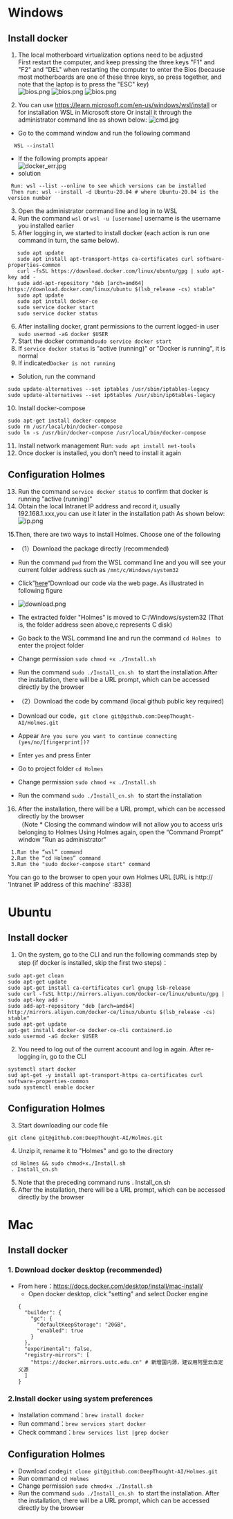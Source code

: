 # Windows

## Install docker
1. The local motherboard virtualization options need to be adjusted<br>
  First restart the computer, and keep pressing the three keys "F1" and "F2" and "DEL" when restarting the computer to enter the Bios (because most motherboards are one of these three keys, so press together, and note that the laptop is to press the "ESC" key)<br>
  ![bios.png](user_manual/en/img/bios1.png)
  ![bios.png](user_manual/en/img/bios2.png)
  ![bios.png](user_manual/en/img/bios3.png)


2. You can use https://learn.microsoft.com/en-us/windows/wsl/install or for installation WSL in Microsoft store
  Or install it through the administrator command line as shown below:
  ![cmd.jpg](user_manual/en/img/cmd.jpg)

- Go to the command window and run the following command
```
  WSL --install
```


- If the following prompts appear<br>
 ![docker_err.jpg](user_manual/cn/img/docker_err.jpg)
- solution
```
 Run: wsl --list --online to see which versions can be installed
 Then run: wsl --install -d Ubuntu-20.04 # where Ubuntu-20.04 is the version number
```
3. Open the administrator command line and log in to WSL
4. Run the command ```wsl``` or ```wsl -u [username]``` username is the username you installed earlier
5. After logging in, we started to install docker (each action is run one command in turn, the same below).
```
   sudo apt update
   sudo apt install apt-transport-https ca-certificates curl software-properties-common
   curl -fsSL https://download.docker.com/linux/ubuntu/gpg | sudo apt-key add -
   sudo add-apt-repository "deb [arch=amd64] https://download.docker.com/linux/ubuntu $(lsb_release -cs) stable"
   sudo apt update
   sudo apt install docker-ce
   sudo service docker start
   sudo service docker status
```
6. After installing docker, grant permissions to the current logged-in user
```sudo usermod -aG docker $USER```
7. Start the docker command```sudo service docker start```
8. If ```service docker status``` is "active (running)" or "Docker is running", it is normal
9. If indicated```Docker is not running```
- Solution, run the command
```
sudo update-alternatives --set iptables /usr/sbin/iptables-legacy
sudo update-alternatives --set ip6tables /usr/sbin/ip6tables-legacy
```
10. Install docker-compose
```
sudo apt-get install docker-compose
sudo rm /usr/local/bin/docker-compose
sudo ln -s /usr/bin/docker-compose /usr/local/bin/docker-compose
```
11. Install network management Run: ```sudo apt install net-tools```
12. Once docker is installed, you don't need to install it again
## Configuration Holmes
13. Run the command ```service docker status``` to confirm that docker is running "active (running)" <br>
14. Obtain the local Intranet IP address and record it, usually 192.168.1.xxx,you can use it later in the installation path As  shown below:<br>
![ip.png](user_manual/en/img/ip.png)

15.Then, there are two ways to install Holmes. Choose one of the following

- （1）Download the package directly (recommended)
- Run the command ```pwd``` from the WSL command line and you will see your current folder address such as ```/mnt/c/Windows/system32```
- Click”<a href="https://github.com/DeepThought-AI/Holmes" target='_blank'>here</a>“Download our code via the web page. As illustrated in following figure
- ![download.png](user_manual/cn/img/download.png)
- The extracted folder "Holmes" is moved to C:/Windows/system32 (That is, the folder address seen above,c represents C disk)
- Go back to the WSL command line and run the command ```cd Holmes ``` to enter the project folder
- Change permission ```sudo chmod +x ./Install.sh```
- Run the command ```sudo ./Install_cn.sh ``` to start the installation.After the installation, there will be a URL prompt, which can be accessed directly by the browser

- （2）Download the code by command (local github public key required)
- Download our code，```git clone git@github.com:DeepThought-AI/Holmes.git```
- Appear ```Are you sure you want to continue connecting (yes/no/[fingerprint])? ```
- Enter ```yes``` and press Enter
- Go to project folder ```cd Holmes ```
- Change permission ```sudo chmod +x ./Install.sh```
- Run the command ```sudo ./Install_cn.sh ``` to start the installation<br>
16. After the installation, there will be a URL prompt, which can be accessed directly by the browser<br>
（Note * Closing the command window will not allow you to access urls belonging to Holmes
   Using Holmes again, open the “Command Prompt” window "Run as administrator"
  ```
   1.Run the “wsl” command
   2.Run the “cd Holmes” command
   3.Run the "sudo docker-compose start" command
  ```
   You can go to the browser to open your own Holmes URL [URL is http:// 'Intranet IP address of this machine' :8338]


# Ubuntu
## Install docker
1. On the system, go to the CLI and run the following commands step by step (if docker is installed, skip the first two steps)：
```
sudo apt-get clean
sudo apt-get update
sudo apt-get install ca-certificates curl gnupg lsb-release
sudo curl -fsSL http://mirrors.aliyun.com/docker-ce/linux/ubuntu/gpg | sudo apt-key add -
sudo add-apt-repository "deb [arch=amd64] http://mirrors.aliyun.com/docker-ce/linux/ubuntu $(lsb_release -cs) stable"
sudo apt-get update
apt-get install docker-ce docker-ce-cli containerd.io
sudo usermod -aG docker $USER
```
2. You need to log out of the current account and log in again. After re-logging in, go to the CLI
```
systemctl start docker
sud apt-get -y install apt-transport-https ca-certificates curl software-properties-common
sudo systemctl enable docker
```
## Configuration Holmes
3. Start downloading our code file
```
git clone git@github.com:DeepThought-AI/Holmes.git
```
4. Unzip it, rename it to "Holmes" and go to the directory
```
 cd Holmes && sudo chmod+x./Install.sh
 . Install_cn.sh
```
5. Note that the preceding command runs  . Install_cn.sh
6. After the installation, there will be a URL prompt, which can be accessed directly by the browser


# Mac
## Install docker
### 1. Download docker desktop (recommended)
- From here：https://docs.docker.com/desktop/install/mac-install/
  - Open docker desktop, click "setting" and select Docker engine
  ```
  {
    "builder": {
      "gc": {
        "defaultKeepStorage": "20GB",
        "enabled": true
      }
    },
    "experimental": false,
    "registry-mirrors": [
      "https://docker.mirrors.ustc.edu.cn" # 新增国内源，建议用阿里云自定义源
    ]
  }
  ```
### 2.Install docker using system preferences
- Installation command：```brew install docker```
- Run command：```brew services start docker```
- Check command：```brew services list |grep docker```

## Configuration Holmes
- Download code```git clone git@github.com:DeepThought-AI/Holmes.git```
- Run command ```cd Holmes ```
- Change permission ```sudo chmod+x ./Install.sh```
- Run the command ```sudo ./Install_cn.sh ``` to start the installation. After the installation, there will be a URL prompt, which can be accessed directly by the browser

